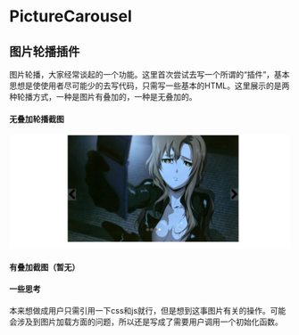 # PictureCarousel
## 图片轮播插件
图片轮播，大家经常谈起的一个功能。这里首次尝试去写一个所谓的“插件”，基本思想是使使用者尽可能少的去写代码，只需写一些基本的HTML。这里展示的是两种轮播方式，一种是图片有叠加的，一种是无叠加的。

#### 无叠加轮播截图
![无叠加轮播截图](https://github.com/anxiaoxin/PictureCarousel/blob/master/src/img/%E6%97%A0%E5%8F%A0%E5%8A%A0%E6%88%AA%E5%9B%BE.jpg)


#### 有叠加截图（暂无）

#### 一些思考
本来想做成用户只需引用一下css和js就行，但是想到这事图片有关的操作。可能会涉及到图片加载方面的问题，所以还是写成了需要用户调用一个初始化函数。
